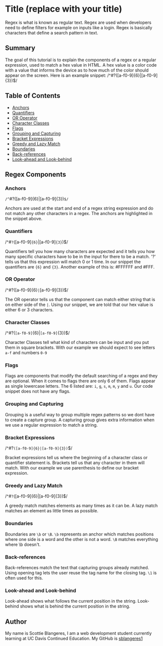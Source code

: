 # Title (replace with your title)

Regex is what is known as regular text. Regex are used when developers need to define filters
for example on inputs like a login. Regex is basically characters that define a search pattern
in text.

## Summary
The goal of this tutorial is to explain the components
of a regex or a regular expression, used to match a hex value in HTML. A hex value is a color code with a value that informs the device as to how much of the color should appear on the screen. Here is an example snippet:
/^#?([a-f0-9]{6}|[a-f0-9]{3})$/

## Table of Contents

- [Anchors](#anchors)
- [Quantifiers](#quantifiers)
- [OR Operator](#or-operator)
- [Character Classes](#character-classes)
- [Flags](#flags)
- [Grouping and Capturing](#grouping-and-capturing)
- [Bracket Expressions](#bracket-expressions)
- [Greedy and Lazy Match](#greedy-and-lazy-match)
- [Boundaries](#boundaries)
- [Back-references](#back-references)
- [Look-ahead and Look-behind](#look-ahead-and-look-behind)

## Regex Components

### Anchors
`/^`#?([a-f0-9]{6}|[a-f0-9]{3})`$/`

Anchors are used at the start and end of a regex string expression and do not match any other characters in a regex. The anchors are highlighted in the snippet above.

### Quantifiers
/^#`?`([a-f0-9]`{6}`|[a-f0-9]`{3}`)$/

Quantifiers tell you how many characters are expected and it tells you how many specific characters have to be in the input for there to be a match. '?' tells us that this expression will match 0 or 1 time. In our snippet the quantifiers are `{6}` and `{3}`. Another example of this is: #FFFFFF and #FFF.

### OR Operator
/^#?([a-f0-9]{6}`|`[a-f0-9]{3})$/

The OR operator tells us that the component can match either string that is on either side of the `|`. Using our snippet, we are told that our hex value is either 6 or 3 characters.

### Character Classes
/^#?(`[a-f0-9]`{6}|`[a-f0-9]`{3})$/

Character Classes tell what kind of characters can be input and you put them in square brackets. With our example we should expect to see letters `a-f` and numbers `0-9`
 
### Flags

Flags are components that modify the default searching of a regex and they are optional. When it comes to flags there are only 6 of them. Flags appear as single lowercase letters. The 6 listed are: `i`, `g`, `s`, `m`, `m`, `y` and `u`. Our code snippet does not have any flags.

### Grouping and Capturing

Grouping is a useful way to group multiple regex patterns so we dont have to create a capture group. A capturing group gives extra information when we use a regular expression to match a string.

### Bracket Expressions
/^#?`([a-f0-9]{6}|[a-f0-9]{3})`$/

Bracket expressions tell us where the beginning of a character class or quantifier statement is. Brackets tell us that any character in them will match. With our example we use parenthesis to define our bracket expression.

### Greedy and Lazy Match
/^#`?`([a-f0-9]{6}|[a-f0-9]{3})$/

A greedy match matches elements as many times as it can be. A lazy match matches an element as little times as possible.

### Boundaries

Boundaries are `\b` or `\B`. `\b` represents an anchor which matches positions where one side is a word and the other is not a word. `\B` matches everything where \b doesn't.

### Back-references

Back-references match the text that capturing groups already matched. Using opening tag lets the user reuse the tag name for the closing tag. `\1` is often used for this.

### Look-ahead and Look-behind

Look-ahead shows what follows the current position in the string. Look-behind shows what is behind the current position in the string.

## Author

My name is Scottie Blangeres, I am a web development student currently learning at UC Davis Continued Education.
My GitHub is [sblangeres1](https://github.com/sblangeres1)
